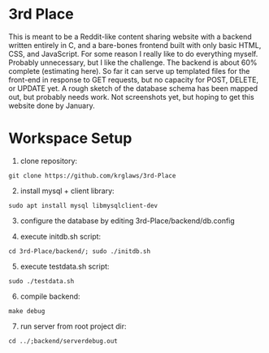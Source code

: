 # 3rd Place
This is meant to be a Reddit-like content sharing website with a backend written entirely in C, and a bare-bones frontend built with only basic HTML, CSS, and JavaScript. For some reason I really like to do everything myself. Probably unnecessary, but I like the challenge. The backend is about 60% complete (estimating here). So far it can serve up templated files for the front-end in response to GET requests, but no capacity for POST, DELETE, or UPDATE yet. A rough sketch of the database schema has been mapped out, but probably needs work. Not screenshots yet, but hoping to get this website done by January.


# Workspace Setup

1. clone repository:

`git clone https://github.com/krglaws/3rd-Place`

2. install mysql + client library:

`sudo apt install mysql libmysqlclient-dev`

3. configure the database by editing 3rd-Place/backend/db.config 

4. execute initdb.sh script:

`cd 3rd-Place/backend/; sudo ./initdb.sh`

5. execute testdata.sh script:

`sudo ./testdata.sh`

6. compile backend:

`make debug`

7. run server from root project dir:

`cd ../;backend/serverdebug.out`
